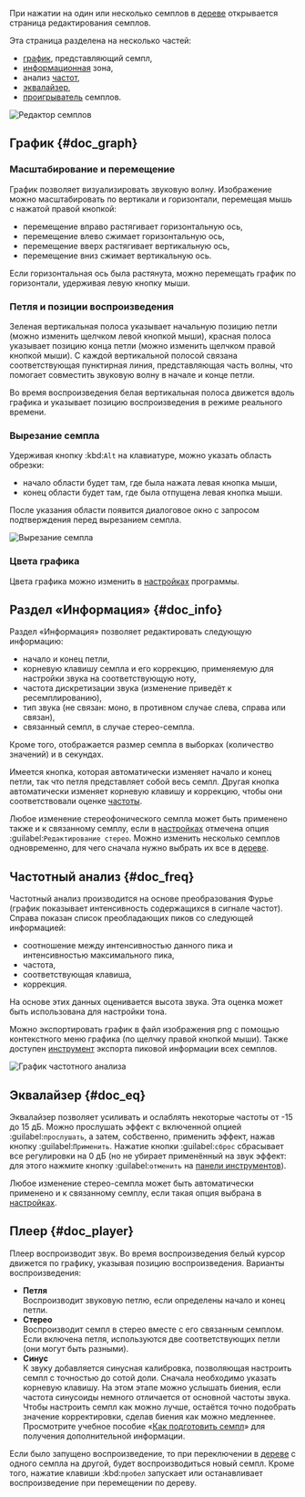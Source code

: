 При нажатии на один или несколько семплов в [дереве](manual/soundfont-editor/tree.md) открывается страница редактирования семплов.

Эта страница разделена на несколько частей:

* [график](#doc_graph), представляющий семпл,
* [информационная](#doc_info) зона,
* анализ [частот](#doc_freq),
* [эквалайзер](#doc_eq),
* [проигрыватель](#doc_player) семплов.


![Редактор семплов](images/edit_sample.png "Редактор семплов")


## График {#doc_graph}


### Масштабирование и перемещение


График позволяет визуализировать звуковую волну.
Изображение можно масштабировать по вертикали и горизонтали, перемещая мышь с нажатой правой кнопкой:

* перемещение вправо растягивает горизонтальную ось,
* перемещение влево сжимает горизонтальную ось,
* перемещение вверх растягивает вертикальную ось,
* перемещение вниз сжимает вертикальную ось.

Если горизонтальная ось была растянута, можно перемещать график по горизонтали, удерживая левую кнопку мыши.


### Петля и позиции воспроизведения


Зеленая вертикальная полоса указывает начальную позицию петли (можно изменить щелчком левой кнопкой мыши), красная полоса указывает позицию конца петли (можно изменить щелчком правой кнопкой мыши).
С каждой вертикальной полосой связана соответствующая пунктирная линия, представляющая часть волны, что помогает совместить звуковую волну в начале и конце петли.

Во время воспроизведения белая вертикальная полоса движется вдоль графика и указывает позицию воспроизведения в режиме реального времени.


### Вырезание семпла


Удерживая кнопку :kbd:`Alt` на клавиатуре, можно указать область обрезки:

* начало области будет там, где была нажата левая кнопка мыши,
* конец области будет там, где была отпущена левая кнопка мыши.

После указания области появится диалоговое окно с запросом подтверждения перед вырезанием семпла.


![Вырезание семпла](images/cutting_sample.png "Вырезание семпла")


### Цвета графика


Цвета графика можно изменить в [настройках](manual/settings.md#doc_interface) программы.


## Раздел «Информация» {#doc_info}


Раздел «Информация» позволяет редактировать следующую информацию:

* начало и конец петли,
* корневую клавишу семпла и его коррекцию, применяемую для настройки звука на соответствующую ноту,
* частота дискретизации звука (изменение приведёт к ресемплированию),
* тип звука (не связан: моно, в противном случае слева, справа или связан),
* связанный семпл, в случае стерео-семпла.

Кроме того, отображается размер семпла в выборках (количество значений) и в секундах.

Имеется кнопка, которая автоматически изменяет начало и конец петли, так что петля представляет собой весь семпл.
Другая кнопка автоматически изменяет корневую клавишу и коррекцию, чтобы они соответствовали оценке [частоты](#doc_freq).

Любое изменение стереофонического семпла может быть применено также и к связанному семплу, если в [настройках](manual/settings.md#doc_general) отмечена опция :guilabel:`Редактирование стерео`.
Можно изменить несколько семплов одновременно, для чего сначала нужно выбрать их все в [дереве](manual/soundfont-editor/tree.md).


## Частотный анализ {#doc_freq}


Частотный анализ производится на основе преобразования Фурье (график показывает интенсивность содержащихся в сигнале частот).
Справа показан список преобладающих пиков со следующей информацией:

* соотношение между интенсивностью данного пика и интенсивностью максимального пика,
* частота,
* соответствующая клавиша,
* коррекция.

На основе этих данных оценивается высота звука.
Эта оценка может быть использована для настройки тона.

Можно экспортировать график в файл изображения png с помощью контекстного меню графика (по щелчку правой кнопкой мыши).
Также доступен [инструмент](manual/soundfont-editor/tools/sample-tools.md#doc_peakfrequencies) экспорта пиковой информации всех семплов.


![График частотного анализа](images/fourier_graph.png "График частотного анализа")


## Эквалайзер {#doc_eq}


Эквалайзер позволяет усиливать и ослаблять некоторые частоты от -15 до 15 дБ.
Можно прослушать эффект с включенной опцией :guilabel:`прослушать`, а затем, собственно, применить эффект, нажав кнопку :guilabel:`Применить`.
Нажатие кнопки :guilabel:`сброс` сбрасывает все регулировки на 0 дБ (но не убирает применённый на звук эффект: для этого нажмите кнопку :guilabel:`отменить` на [панели инструментов](manual/soundfont-editor/toolbar.md#doc_edit)).

Любое изменение стерео-семпла может быть автоматически применено и к связанному семплу, если такая опция выбрана в [настройках](manual/settings.md#doc_general).


## Плеер {#doc_player}


Плеер воспроизводит звук.
Во время воспроизведения белый курсор движется по графику, указывая позицию воспроизведения.
Варианты воспроизведения:

* **Петля**\
  Воспроизводит звуковую петлю, если определены начало и конец петли.
* **Стерео**\
  Воспроизводит семпл в стерео вместе с его связанным семплом.
  Если включена петля, используются две соответствующих петли (они могут быть разными).
* **Синус**\
  К звуку добавляется синусная калибровка, позволяющая настроить семпл с точностью до сотой доли.
  Сначала необходимо указать корневую клавишу.
  На этом этапе можно услышать биения, если частота синусоиды немного отличается от основной частоты звука.
  Чтобы настроить семпл как можно лучше, остаётся точно подобрать значение корректировки, сделав биения как можно медленнее.
  Просмотрите учебное пособие «[Как подготовить семпл](tutorials/how-to-prepare-a-sample.md)» для получения дополнительной информации.

Если было запущено воспроизведение, то при переключении в [дереве](manual/soundfont-editor/tree.md) с одного семпла на другой, будет воспроизводиться новый семпл.
Кроме того, нажатие клавиши :kbd:`пробел` запускает или останавливает воспроизведение при перемещении по дереву.